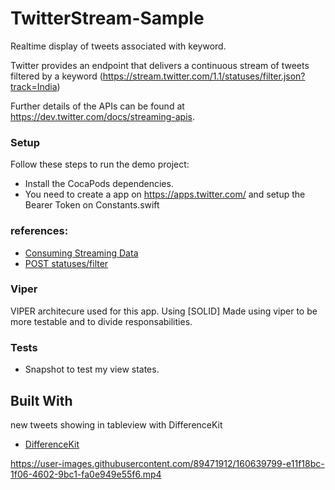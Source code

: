 # TwitterStream-Sample
 
Realtime display of tweets associated with keyword.

Twitter provides an endpoint that delivers a continuous stream of tweets filtered by a keyword (https://stream.twitter.com/1.1/statuses/filter.json?track=India)

Further details of the APIs can be found at https://dev.twitter.com/docs/streaming-apis.


### Setup

Follow these steps to run the demo project:
* Install the CocaPods dependencies.
* You need to create a app on https://apps.twitter.com/ and setup the Bearer Token on Constants.swift
 
### references:
* [Consuming Streaming Data](https://developer.twitter.com/en/docs/twitter-api/tweets/filtered-stream/api-reference/get-tweets-search-stream#Optional)
* [POST statuses/filter](https://developer.twitter.com/en/docs/twitter-api/tweets/filtered-stream/api-reference/post-tweets-search-stream-rules)

### Viper
VIPER architecure used for this app. Using [SOLID]
Made using viper to be more testable and to divide responsabilities.

### Tests
* Snapshot to test my view states.

## Built With
new tweets showing in tableview with DifferenceKit
* [DifferenceKit](https://github.com/ra1028/DifferenceKit)



https://user-images.githubusercontent.com/89471912/160639799-e11f18bc-1f06-4602-9bc1-fa0e949e55f6.mp4

